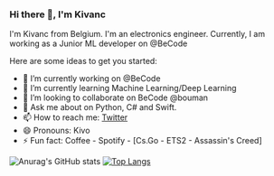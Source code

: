 ### Hi there 👋, I'm Kivanc

I'm Kivanc from Belgium. I'm an electronics engineer. Currently, I am working as a Junior ML developer on @BeCode
<!--
**kivancgunduz/kivancgunduz** is a ✨ _special_ ✨ repository because its `README.md` (this file) appears on your GitHub profile.
-->
Here are some ideas to get you started:

- 🔭 I’m currently working on @BeCode
- 🌱 I’m currently learning Machine Learning/Deep Learning
- 👯 I’m looking to collaborate on BeCode @bouman
- 💬 Ask me about on Python, C# and Swift. 
- 📫 How to reach me: [Twitter](https://twitter.com/ghostInfLoop)
- 😄 Pronouns: Kivo
- ⚡ Fun fact: Coffee - Spotify - [Cs.Go - ETS2 - Assassin's Creed]





![Anurag's GitHub stats](https://github-readme-stats.vercel.app/api?username=kivancgunduz&show_icons=true&theme=gruvbox)       [![Top Langs](https://github-readme-stats.vercel.app/api/top-langs/?username=kivancgunduz)](https://github.com/anuraghazra/github-readme-stats)

